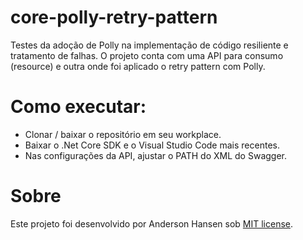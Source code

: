 # core-polly-retry-pattern
Testes da adoção de Polly na implementação de código resiliente e tratamento de falhas. O projeto conta com uma API para consumo (resource) e outra onde foi aplicado o retry pattern com Polly.

# Como executar:
- Clonar / baixar o repositório em seu workplace.
- Baixar o .Net Core SDK e o Visual Studio Code mais recentes.
- Nas configurações da API, ajustar o PATH do XML do Swagger.

# Sobre
Este projeto foi desenvolvido por Anderson Hansen sob [MIT license](LICENSE).
